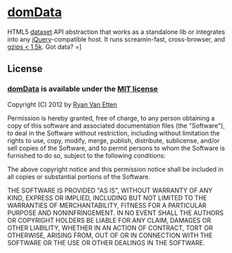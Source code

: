 [domData](http://github.com/ryanve/domdata)
=======

HTML5 [dataset](http://dev.opera.com/articles/view/an-introduction-to-datasets/) API abstraction that works as a standalone lib or integrates into any [jQuery](http://jquery.com/)-compatible host. It runs screamin-fast, cross-browser, and [gzips < 1.5k](http://airve.github.com/js/domdata/domdata.min.js). Got data? =]

## License

### [domData](http://github.com/ryanve/domdata) is available under the [MIT license](http://en.wikipedia.org/wiki/MIT_License)

Copyright (C) 2012 by [Ryan Van Etten](https://github.com/ryanve)

Permission is hereby granted, free of charge, to any person obtaining a copy
of this software and associated documentation files (the "Software"), to deal
in the Software without restriction, including without limitation the rights
to use, copy, modify, merge, publish, distribute, sublicense, and/or sell
copies of the Software, and to permit persons to whom the Software is
furnished to do so, subject to the following conditions:

The above copyright notice and this permission notice shall be included in
all copies or substantial portions of the Software.

THE SOFTWARE IS PROVIDED "AS IS", WITHOUT WARRANTY OF ANY KIND, EXPRESS OR
IMPLIED, INCLUDING BUT NOT LIMITED TO THE WARRANTIES OF MERCHANTABILITY,
FITNESS FOR A PARTICULAR PURPOSE AND NONINFRINGEMENT. IN NO EVENT SHALL THE
AUTHORS OR COPYRIGHT HOLDERS BE LIABLE FOR ANY CLAIM, DAMAGES OR OTHER
LIABILITY, WHETHER IN AN ACTION OF CONTRACT, TORT OR OTHERWISE, ARISING FROM,
OUT OF OR IN CONNECTION WITH THE SOFTWARE OR THE USE OR OTHER DEALINGS IN
THE SOFTWARE.